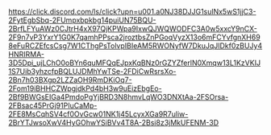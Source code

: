 https://click.discord.com/ls/click?upn=u001.a0NJ38DJJG1sulNx5wS1jjC3-2FytEgbSbq-2FUmpxbpkbg14puiUN75BQU-2BrfLFYuAWz0CJtrH4xX97QjKPWpa9IxwQJWQWODFC3A0w5xxcY9nCX-2F9n7vP3YxrY1G0K7qamhPPsca2jroztbsZnPGoqVyzX13o6mFCYvfgnXH698eFuRCZEfcsCsg7W1CThgPsTolvpIBIeAM5RWONyfW7DkuJqJIDkf0zBUJy4HNRIRMA-3D5Dpi_ujLChO0oBYn6quMFQqEJpxKqBNz0rGZYZferlN0Xmqw13L1KzVKIJ1S7Uib3yhzcfpBQLUJDMhYwTSe-2FDiCwRsrsXo-2Bn7h03BXgp2LZZaOH9RmDKiOq7-2Fom19iBHHCZWpgjdkPd4bH3w9uEizEbgEo-2Bf9BWGsEIGa4PmdoPgYjBRD3N8hmvLqWO3DNXtAa-2FSOrsa-2FBsac45PrGj91PIuCaMp-2FE8MsCqhSV4cf0OvGcw01NK1j45LcyxXGa9R7uliw-2BrYTJwsoXwV4HyGOhwYSiBVv4T8A-2Bsi8z3jMkUFENM-3D
